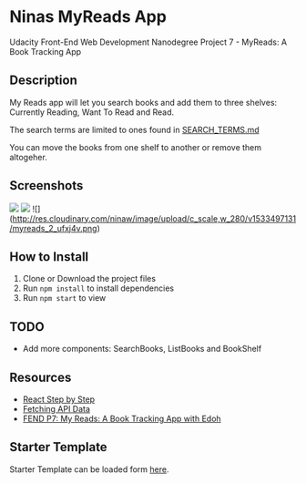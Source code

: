 # Ninas MyReads App

 Udacity Front-End Web Development Nanodegree Project 7 - MyReads: A Book Tracking App

## Description

My Reads app will let you search books and add them to three shelves: Currently Reading, Want To Read and Read.

The search terms are limited to ones found in [SEARCH_TERMS.md](SEARCH_TERMS.md)

You can move the books from one shelf to another or remove them altogeher.

## Screenshots

![](http://res.cloudinary.com/ninaw/image/upload/c_scale,w_280/v1533500097/myreads_1_rxgoun.png) 
![](http://res.cloudinary.com/ninaw/image/upload/c_scale,w_280/v1533500085/myreads_3_q2lg4c.png) 
![] (http://res.cloudinary.com/ninaw/image/upload/c_scale,w_280/v1533497131/myreads_2_ufxj4v.png)

## How to Install

1. Clone or Download the project files
2. Run `npm install` to install dependencies
3. Run `npm start` to view

## TODO

* Add more components: SearchBooks, ListBooks and BookShelf

## Resources

* [React Step by Step](https://reactjs.org/docs/hello-world.html)
* [Fetching API Data](https://blog.hellojs.org/fetching-api-data-with-react-js-460fe8bbf8f2)
* [FEND P7: My Reads: A Book Tracking App with Edoh](https://www.youtube.com/watch?time_continue=2959&v=PF8fCAKR0-I)

## Starter Template

Starter Template can be loaded form [here](https://github.com/udacity/reactnd-project-myreads-starter). 

